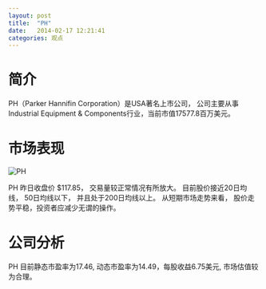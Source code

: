 ```yaml
---
layout: post
title:  "PH"
date:   2014-02-17 12:21:41
categories: 观点
---
```


# 简介
PH（Parker Hannifin Corporation）是USA著名上市公司，
公司主要从事Industrial Equipment & Components行业，当前市值17577.8百万美元。

# 市场表现

![PH](http://finviz.com/chart.ashx?t=PH&ty=c&ta=1&p=d&s=l)

PH 昨日收盘价 $117.85，
交易量较正常情况有所放大。
目前股价接近20日均线，
50日均线以下，
并且处于200日均线以上。
从短期市场走势来看，
股价走势平稳，投资者应减少无谓的操作。

# 公司分析
PH 目前静态市盈率为17.46, 动态市盈率为14.49，每股收益6.75美元,
市场估值较为合理。

